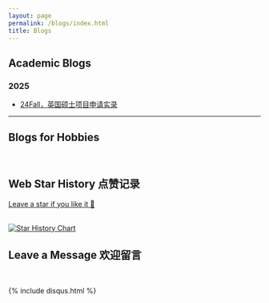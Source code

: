 ```yaml
---
layout: page
permalink: /blogs/index.html
title: Blogs
---
```


##  Academic Blogs

### 2025


- [24Fall，英国硕士项目申请实录](https://caihanlin.com/blogs/24fall/)

-----
## Blogs for Hobbies
<br>


## Web Star History 点赞记录

[Leave a star if you like it 🥰](https://github.com/FrankYanhanSun/frankyanhansun.github.io) 

<br>[![Star History Chart](https://api.star-history.com/svg?repos=FrankYanhanSun/frankyanhansun.github.io&type=Date)](https://star-history.com/#FrankYanhanSun/frankyanhansun.github.io&Date)
<br>

## Leave a Message 欢迎留言

<br>

{% include disqus.html %} 

<br>